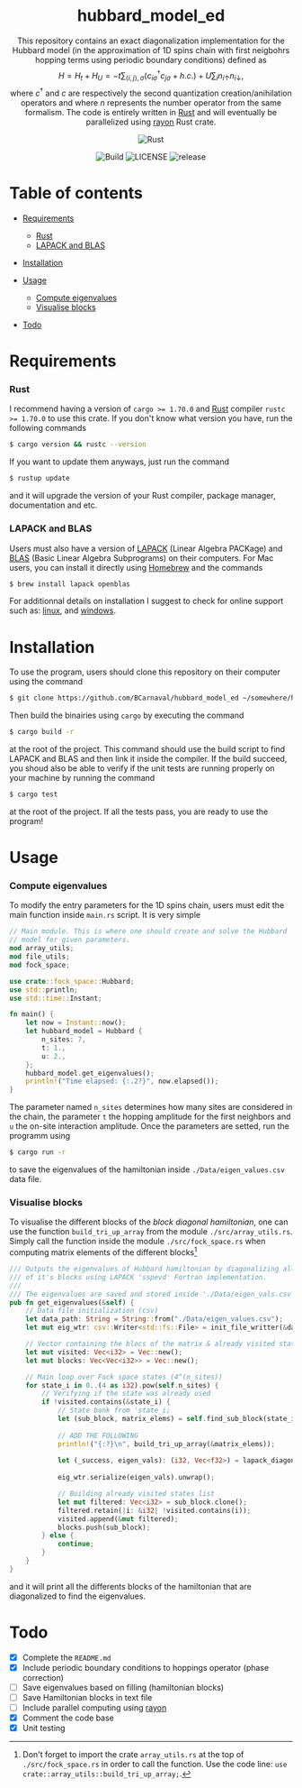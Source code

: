 <div align="center">

# hubbard_model_ed

This repository contains an exact diagonalization implementation for the Hubbard model (in the approximation of 1D spins chain with first neigbohrs hopping terms using periodic boundary conditions) defined as
$$H = H_t + H_U = -t\sum_{\langle i, j\rangle, \sigma}(c^\dagger_{i\sigma}c_{j\sigma} + h.c.) + U\sum_i n_{i\uparrow}n_{i\downarrow},$$
where $c^\dagger$ and $c$ are respectively the second quantization creation/anihilation operators and where $n$ represents the number operator from the same formalism. The code is entirely written in [Rust](https://www.rust-lang.org/) and will eventually be parallelized using [rayon](https://github.com/rayon-rs/rayon) Rust crate.

![Rust](https://img.shields.io/badge/rust-%23000000.svg?style=for-the-badge&logo=rust&logoColor=white)

![Build](https://img.shields.io/github/actions/workflow/status/BCarnaval/hubbard_model_ed/rust.yml?color=%23a3d1af&style=for-the-badge) ![LICENSE](https://img.shields.io/github/license/BCarnaval/hubbard_model_ed?color=blue&style=for-the-badge) ![release](https://img.shields.io/github/v/tag/BCarnaval/hubbard_model_ed?color=%23FF7F50&style=for-the-badge)

</div>

# Table of contents

- [Requirements](#requirements)
    - [Rust](#rust)
    - [LAPACK and BLAS](#lapack-and-blas)

- [Installation](#installation)

- [Usage](#usage)
    - [Compute eigenvalues](#compute-eigenvalues)
    - [Visualise blocks](#visualise-blocks)

- [Todo](#todo)

# Requirements

### Rust

I recommend having a version of `cargo >= 1.70.0` and [Rust](https://www.rust-lang.org/) compiler `rustc >= 1.70.0` to use this crate. If you don't know what version you have, run the following commands
```bash
$ cargo version && rustc --version
```
If you want to update them anyways, just run the command
```bash
$ rustup update
```
and it will upgrade the version of your Rust compiler, package manager, documentation and etc.

### LAPACK and BLAS

Users must also have a version of [LAPACK](https://www.netlib.org/lapack/) (Linear Algebra PACKage) and [BLAS](https://www.netlib.org/blas/) (Basic Linear Algebra Subprograms) on their computers. For Mac users, you can install it directly using [Homebrew](https://brew.sh/) and the commands
```bash
$ brew install lapack openblas
```
For additionnal details on installation I suggest to check for online support such as: [linux](https://coral.ise.lehigh.edu/jild13/2016/07/27/install-lapack-and-blas-on-linux-based-systems/), and [windows](https://icl.utk.edu/lapack-for-windows/).

# Installation

To use the program, users should clone this repository on their computer using the command
```bash
$ git clone https://github.com/BCarnaval/hubbard_model_ed ~/somewhere/hubbard_model_ed
```
Then build the binairies using `cargo` by executing the command
```bash
$ cargo build -r
```
at the root of the project. This command should use the build script to find LAPACK and BLAS and then link it inside the compiler. If the build succeed, you shoud also be able to verify if the unit tests are running properly on your machine by running the command
```bash
$ cargo test
```
at the root of the project. If all the tests pass, you are ready to use the program!

# Usage

### Compute eigenvalues

To modify the entry parameters for the 1D spins chain, users must edit the main function inside `main.rs` script. It is very simple
```rust
// Main module. This is where one should create and solve the Hubbard
// model for given parameters.
mod array_utils;
mod file_utils;
mod fock_space;

use crate::fock_space::Hubbard;
use std::println;
use std::time::Instant;

fn main() {
    let now = Instant::now();
    let hubbard_model = Hubbard {
        n_sites: 7,
        t: 1.,
        u: 2.,
    };
    hubbard_model.get_eigenvalues();
    println!("Time elapsed: {:.2?}", now.elapsed());
}
```
The parameter named `n_sites` determines how many sites are considered in the chain, the parameter `t` the hopping amplitude for the first neighbors and `u` the on-site interaction amplitude. Once the parameters are setted, run the programm using
```bash
$ cargo run -r
```
to save the eigenvalues of the hamiltonian inside `./Data/eigen_values.csv` data file.

### Visualise blocks

To visualise the different blocks of the _block diagonal hamiltonian_, one can use the function `build_tri_up_array` from the module `./src/array_utils.rs`. Simply call the function inside the module `./src/fock_space.rs` when computing matrix elements of the different blocks[^1]

[^1]: Don't forget to import the crate `array_utils.rs` at the top of `./src/fock_space.rs` in order to call the function. Use the code line: `use crate::array_utils::build_tri_up_array;`.
```rust
/// Outputs the eigenvalues of Hubbard hamiltonian by diagonalizing all
/// of it's blocks using LAPACK 'sspevd' Fortran implementation.
///
/// The eigenvalues are saved and stored inside './Data/eigen_vals.csv'.
pub fn get_eigenvalues(&self) {
    // Data file initialization (csv)
    let data_path: String = String::from("./Data/eigen_values.csv");
    let mut eig_wtr: csv::Writer<std::fs::File> = init_file_writter(&data_path, false);

    // Vector containing the blocs of the matrix & already visited states
    let mut visited: Vec<i32> = Vec::new();
    let mut blocks: Vec<Vec<i32>> = Vec::new();

    // Main loop over Fock space states (4^(n_sites))
    for state_i in 0..(4 as i32).pow(self.n_sites) {
        // Verifying if the state was already used
        if !visited.contains(&state_i) {
            // State bank from 'state_i;
            let (sub_block, matrix_elems) = self.find_sub_block(state_i);
            
            // ADD THE FOLLOWING
            println!("{:?}\n", build_tri_up_array(&matrix_elems));
            
            let (_success, eigen_vals): (i32, Vec<f32>) = lapack_diagonalization(matrix_elems);
            
            eig_wtr.serialize(eigen_vals).unwrap();

            // Building already visited states list
            let mut filtered: Vec<i32> = sub_block.clone();
            filtered.retain(|i: &i32| !visited.contains(i));
            visited.append(&mut filtered);
            blocks.push(sub_block);
        } else {
            continue;
        }
    }
}
```
and it will print all the differents blocks of the hamiltonian that are diagonalized to find the eigenvalues.

# Todo

- [x] Complete the `README.md`
- [x] Include periodic boundary conditions to hoppings operator (phase correction)
- [ ] Save eigenvalues based on filling (hamiltonian blocks)
- [ ] Save Hamiltonian blocks in text file
- [ ] Include parallel computing using [rayon](https://github.com/rayon-rs/rayon)
- [x] Comment the code base
- [x] Unit testing
